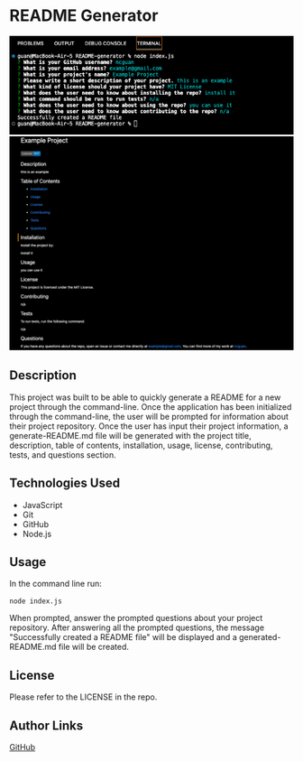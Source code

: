 # README Generator

![README Generator Terminal](./assets/images/generate-readme-terminal.png)
![README Generator Generated README](./assets/images/generate-readme-image.png)
## Description
This project was built to be able to quickly generate a README for a new project through the command-line. Once the application has been initialized through the command-line, the user will be prompted for information about their project repository. Once the user has input their project information, a generate-README.md file will be generated with the project title, description, table of contents, installation, usage, license, contributing, tests, and questions section. 

## Technologies Used
- JavaScript
- Git
- GitHub
- Node.js

## Usage
In the command line run:
```console
node index.js
```
When prompted, answer the prompted questions about your project repository. After answering all the prompted questions, the message "Successfully created a README file" will be displayed and a generated-README.md file will be created.

## License
Please refer to the LICENSE in the repo.

## Author Links
[GitHub](https://github.com/ncguan)